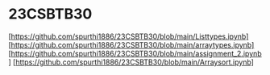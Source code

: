 # 23CSBTB30
[https://github.com/spurthi1886/23CSBTB30/blob/main/Listtypes.ipynb]
[https://github.com/spurthi1886/23CSBTB30/blob/main/arraytypes.ipynb]
[https://github.com/spurthi1886/23CSBTB30/blob/main/assignment_2.ipynb]
[https://github.com/spurthi1886/23CSBTB30/blob/main/Arraysort.ipynb]
